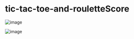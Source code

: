 # tic-tac-toe-and-rouletteScore
![image](https://user-images.githubusercontent.com/81919513/170270693-c9154e37-4b04-4d56-b83f-94a1cef66282.png)

![image](https://user-images.githubusercontent.com/81919513/170270126-23f05733-a85e-4e5a-bccc-99590c78b3d6.png)
